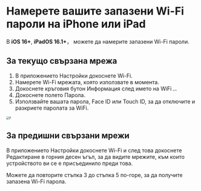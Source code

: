 # Намерете вашите запазени Wi-Fi пароли на iPhone или iPad

В **iOS 16+**, **iPadOS 16.1+**， можете да намерите запазени Wi-Fi пароли.

## За текущо свързана мрежа

1. В приложението Настройки докоснете Wi-Fi.
2. Намерете Wi-Fi мрежата, която използвате в момента.
3. Докоснете кръговия бутон Информация след името на WiFi <img src="https://support.apple.com/library/content/dam/edam/applecare/images/en_US/iOS/ios-16-info-circle-blue-hollow.png" alt="img" style="zoom:25%;" />
4. Докоснете полето Парола.
5. Използвайте вашата парола, Face ID или Touch ID, за да отключите и разкриете паролата за WiFi.

<img src="https://support.apple.com/library/content/dam/edam/applecare/images/en_US/iOS/ios-16-iphone-14-pro-wifi-name-more-info-password-on-tap.png" alt="P" style="zoom:50%;" />



## За предишни свързани мрежи

В приложението Настройки докоснете Wi-Fi и след това докоснете Редактиране в горния десен ъгъл, за да видите мрежите, към които устройството ви се е присъединило преди това.

Можете да повторите стъпка 3 до стъпка 5 по-горе, за да получите запазена Wi-Fi парола.







